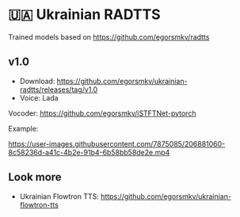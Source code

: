# 🇺🇦 Ukrainian RADTTS

Trained models based on https://github.com/egorsmkv/radtts

## v1.0

- Download: https://github.com/egorsmkv/ukrainian-radtts/releases/tag/v1.0
- Voice: Lada

Vocoder: https://github.com/egorsmkv/iSTFTNet-pytorch

Example:

https://user-images.githubusercontent.com/7875085/206881060-8c58236d-a41c-4b2e-91b4-6b58bb58de2e.mp4

## Look more

- Ukrainian Flowtron TTS: https://github.com/egorsmkv/ukrainian-flowtron-tts

